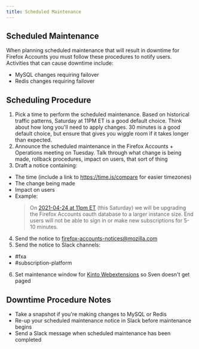 ```yaml
---
title: Scheduled Maintenance
---
```


## Scheduled Maintenance

When planning scheduled maintenance that will result in downtime for Firefox Accounts you must follow these procedures to notify users. Activities that can cause downtime include:

- MySQL changes requiring failover
- Redis changes requiring failover

## Scheduling Procedure

1. Pick a time to perform the scheduled maintenance. Based on historical traffic patterns, Saturday at 11PM ET is a good default choice. Think about how long you'll need to apply changes. 30 minutes is a good default choice, but ensure that gives you wiggle room if it takes longer than expected.
2. Announce the scheduled maintenance in the Firefox Accounts + Operations meeting on Tuesday. Talk through what change is being made, rollback procedures, impact on users, that sort of thing
3. Draft a notice containing:
  - The time (include a link to https://time.is/compare for easier timezones)
  - The change being made
  - Impact on users
  - Example:
    > On [2021-04-24 at 11pm ET](https://time.is/2300_24_Apr_2021_in_Toronto?Firefox_Accounts_scheduled_maintenance) (this Saturday) we will be upgrading the Firefox Accounts oauth database to a larger instance size. End users will not be able to sign in or make new subscriptions for 5-10 minutes.
4. Send the notice to firefox-accounts-notices@mozilla.com
5. Send the notice to Slack channels:
  - #fxa
  - #subscription-platform
6. Set maintenance window for [Kinto Webextensions](https://moz-svc-ops.pagerduty.com/service-directory/PLMUB9U/activity) so Sven doesn't get paged

## Downtime Procedure Notes

- Take a snapshot if you're making changes to MySQL or Redis
- Re-up your scheduled maintenance notice in Slack before maintenance begins
- Send a Slack message when scheduled maintenance has been completed
